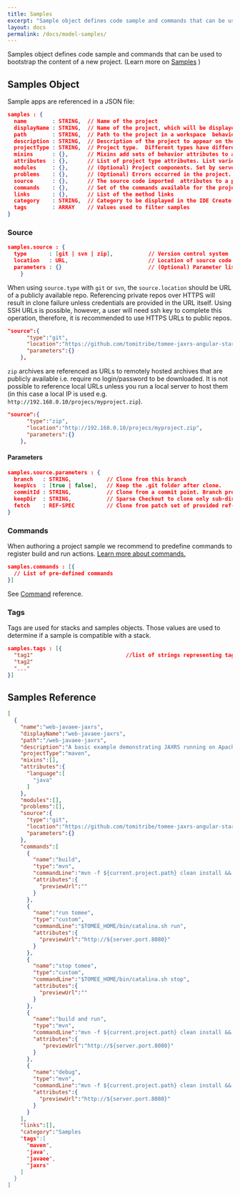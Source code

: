 ```yaml
---
title: Samples
excerpt: "Sample object defines code sample and commands that can be used to bootstrap the content of a new project."
layout: docs
permalink: /docs/model-samples/
---
```

Samples object defines code sample and commands that can be used to bootstrap the content of a new project.
(Learn more on [Samples](doc:samples) )

## Samples Object

Sample apps are referenced in a JSON file:
```json  
samples : {
  name        : STRING,  // Name of the project
  displayName : STRING,  // Name of the project, which will be displayed for the client without restrictions for the value
  path        : STRING,  // Path to the project in a workspace  behaviors
  description : STRING,  // Description of the project to appear on the dashboard
  projectType : STRING,  // Project type.  Different types have different attributes. Find all the projects types descriptions in the Factory docs
  mixins      : {},      // Mixins add sets of behavior attributes to a project.
  attributes  : {},      // List of project type attributes. List varies by type selected
  modules     : {},      // (Optional) Project components. Set by server
  problems    : {},      // (Optional) Errors occurred in the project. Set by server
  source      : {},      // The source code imported  attributes to a project
  commands    : {},      // Set of the commands available for the project.
  links       : {},      // List of the method links
  category    : STRING,  // Category to be displayed in the IDE Create Project wizard
  tags        : ARRAY    // Values used to filter samples
}
```
### Source
```json  
samples.source : {                    
  type       : [git | svn | zip],           // Version control system
  location   : URL,                         // Location of source code in version control system or location of a remote zip archive
  parameters : {}                           // (Optional) Parameter list to configure access. Parameter variables vary by type
    }
```
When using `source.type` with `git` or `svn`, the `source.location` should be URL of a publicly available repo. Referencing private repos over HTTPS will result in clone failure unless credentials are provided in the URL itself. Using SSH URLs is possible, however, a user will need ssh key to complete this operation, therefore, it is recommended to use HTTPS URLs to public repos.
```json  
"source":{                        
      "type":"git",                 
      "location":"https://github.com/tomitribe/tomee-jaxrs-angular-starter-project.git",
      "parameters":{}                 
    },
```

`zip` archives are referenced as URLs to remotely hosted archives that are publicly available i.e. require no login/password to be downloaded. It is not possible to reference local URLs unless you run a local server to host them (in this case a local IP is used e.g. `http://192.168.0.10/projecs/myproject.zip`).  

```json  
"source":{                        
      "type":"zip",                  
      "location":"http://192.168.0.10/projecs/myproject.zip",
      "parameters":{}
    },
```

#### Parameters
```json  
samples.source.parameters : {      
  branch   : STRING,           // Clone from this branch
  keepVcs  : [true | false],   // Keep the .git folder after clone.
  commitId : STRING,           // Clone from a commit point. Branch precedes this property
  keepDir  : STRING,           // Sparse Checkout to clone only sub-directory of repository
  fetch    : REF-SPEC          // Clone from patch set of provided ref-spec
}
```

### Commands
When authoring a project sample we recommend to predefine commands to register build and run actions. [Learn more about commands.](https://eclipse-che.readme.io/docs/commands)
```json  
samples.commands : [{  
  // List of pre-defined commands
}]
```
See [Command](https://eclipse-che.readme.io/docs/workspace#section-command-object) reference.


### Tags
Tags are used for stacks and samples objects. Those values are used to determine if a sample is compatible with a stack.
```json  
samples.tags : [{        
  "tag1"                             //list of strings representing tags
  "tag2"  
  "..."
}]
```
## Samples Reference
```json  
[  
  {  
    "name":"web-javaee-jaxrs",        
    "displayName":"web-javaee-jaxrs",
    "path":"/web-javaee-jaxrs",       
    "description":"A basic example demonstrating JAXRS running on Apache TomEE",
    "projectType":"maven",         
    "mixins":[],                      
    "attributes":{                    
      "language":[
        "java"
      ]
    },
    "modules":[],                     
    "problems":[],                   
    "source":{                        
      "type":"git",                  
      "location":"https://github.com/tomitribe/tomee-jaxrs-angular-starter-project.git",                         
      "parameters":{}                 
    },
    "commands":[                      
      {  
        "name":"build",               
        "type":"mvn",                 
        "commandLine":"mvn -f ${current.project.path} clean install && cp ${current.project.path}/target/*.war $TOMEE_HOME/webapps/ROOT.war",   
        "attributes":{                
          "previewUrl":""             
        }
      },
      {  
        "name":"run tomee",       
        "type":"custom",        
        "commandLine":"$TOMEE_HOME/bin/catalina.sh run",
        "attributes":{  
          "previewUrl":"http://${server.port.8080}"
        }
      },
      {  
        "name":"stop tomee",       
        "type":"custom",      
        "commandLine":"$TOMEE_HOME/bin/catalina.sh stop",
        "attributes":{  
          "previewUrl":""
        }
      },
      {  
        "name":"build and run",
        "type":"mvn",
        "commandLine":"mvn -f ${current.project.path} clean install && cp ${current.project.path}/target/*.war $TOMEE_HOME/webapps/ROOT.war && $TOMEE_HOME/bin/catalina.sh run",
        "attributes":{  
           "previewUrl":"http://${server.port.8080}"
        }
      },
      {  
        "name":"debug",        
        "type":"mvn",        
        "commandLine":"mvn -f ${current.project.path} clean install && cp ${current.project.path}/target/*.war $TOMEE_HOME/webapps/ROOT.war && $TOMEE_HOME/bin/catalina.sh jpda run",        
        "attributes":{  
          "previewUrl":"http://${server.port.8080}"
        }
      }
    ],
    "links":[],
    "category":"Samples              
    "tags":[                           
      "maven",
      "java",
      "javaee",
      "jaxrs"
    ]
  }
]
```
